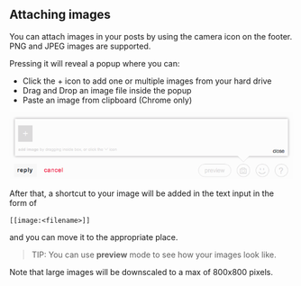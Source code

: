 
## Attaching images

You can attach images in your posts by using the camera icon on the footer. PNG and JPEG images are supported.

Pressing it will reveal a popup where you can:

 - Click the + icon to add one or multiple images from your hard drive
 - Drag and Drop an image file inside the popup
 - Paste an image from clipboard (Chrome only)

![](index.png)

After that, a shortcut to your image will be added in the text input in the form of

```
[[image:<filename>]]
```

and you can move it to the appropriate place.

> TIP: You can use **preview** mode to see how your images look like.

Note that large images will be downscaled to a max of 800x800 pixels.
